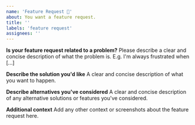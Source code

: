 ```yaml
---
name: 'Feature Request 🔮'
about: You want a feature request.
title: ''
labels: 'feature request'
assignees: ''
---
```


<!--
IMPORTANT: If you don't have an action plan, please consider create a DISCUSSION (idea) instead for an open a feature request issue.

https://github.com/trivago/prettier-plugin-sort-imports/discussions/new

-->

**Is your feature request related to a problem?**
Please describe a clear and concise description of what the problem is. E.g. I'm always frustrated when [...]

**Describe the solution you'd like**
A clear and concise description of what you want to happen.

**Describe alternatives you've considered**
A clear and concise description of any alternative solutions or features you've considered.

**Additional context**
Add any other context or screenshots about the feature request here.
